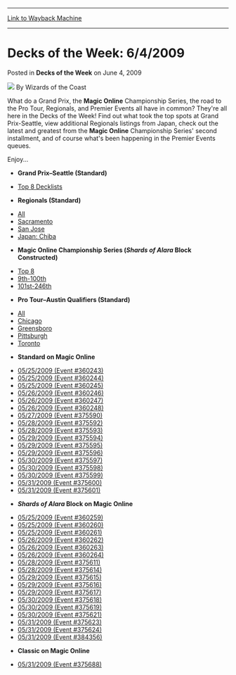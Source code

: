
---
[Link to Wayback Machine](https://web.archive.org/web/20220121201207/https://magic.wizards.com/en/articles/archive/decks-week/decks-week-642009-2009-06-04)

[_metadata_:author]:- "Wizards of the Coast"
[_metadata_:description]:- "What do a Grand Prix, the Magic Online Championship Series, the road to the Pro Tour, Regionals, and Premier Events all have in common? They're all here in the Decks of the Week! Find out what took the top spots at Grand Prix-Seattle, view additional Regionals listings from Japan, check out the latest and greatest from the Magic Online Championship Series' second installment,"
[_metadata_:generator]:- "Drupal 7 (http://drupal.org)"
[_metadata_:node]:- "599546"
[_metadata_:publish_date]:- "2009-06-04"
[_metadata_:source]:- "div-main-content"
[_metadata_:title]:- "Decks of the Week: 6/4/2009"
[_metadata_:wayback_capture_timestamp]:- "2022-01-21 20:12:07"
[_metadata_:wayback_raw_url]:- "https://web.archive.org/web/20220121201207id_/https://magic.wizards.com/en/articles/archive/decks-week/decks-week-642009-2009-06-04"
[_metadata_:wayback_url]:- "https://magic.wizards.com/en/articles/archive/decks-week/decks-week-642009-2009-06-04"
---


Decks of the Week: 6/4/2009
===========================



 Posted in **Decks of the Week**
 on June 4, 2009 






![](https://media.magic.wizards.com/styles/auth_small/public/images/person/wizards_author.jpg)
By Wizards of the Coast











What do a Grand Prix, the **Magic Online** Championship Series, the road to the Pro Tour, Regionals, and Premier Events all have in common? They're all here in the Decks of the Week! Find out what took the top spots at Grand Prix-Seattle, view additional Regionals listings from Japan, check out the latest and greatest from the **Magic Online** Championship Series' second installment, and of course what's been happening in the Premier Events queues.


Enjoy...


* **Grand Prix–Seattle (Standard)**
+ [Top 8 Decklists](/en/events/coverage/massicard-masters-mulligan-madness)

* **Regionals (Standard)**
+ [All](/en/events/coverage/2009-regionals)
+ [Sacramento](/en/articles/archive/event-coverage/2009-regionals-2009-06-03-0)
+ [San Jose](/en/articles/archive/event-coverage/2009-regionals-2009-06-03-1)
+ [Japan: Chiba](/en/articles/archive/event-coverage/2009-regionals-2009-06-03)

* **Magic Online Championship Series (*Shards of Alara* Block Constructed)**
+ [Top 8](http://archive.wizards.com/Magic/Magazine/Article.aspx?x=mtg/daily/eventcoverage/mtgochampseries09/season2)
+ [9th-100th](http://archive.wizards.com/Magic/Magazine/Article.aspx?x=mtg/daily/eventcoverage/mtgochampseries09/season2a)
+ [101st-246th](http://archive.wizards.com/Magic/Magazine/Article.aspx?x=mtg/daily/eventcoverage/mtgochampseries09/season2b)

* **Pro Tour–Austin Qualifiers (Standard)**
+ [All](/en/events/coverage/pro-tour%E2%80%93austin-qualifying-season-top-8-decklists)
+ [Chicago](/en/articles/archive/event-coverage/pro-tour%E2%80%93austin-qualifying-season-top-8-decklists-2009-05-23)
+ [Greensboro](/en/articles/archive/event-coverage/pro-tour%E2%80%93austin-qualifying-season-top-8-decklists-2009-05-30)
+ [Pittsburgh](/en/articles/archive/event-coverage/pro-tour%E2%80%93austin-qualifying-season-top-8-decklists-2009-05-30-0)
+ [Toronto](/en/articles/archive/event-coverage/pro-tour%E2%80%93austin-qualifying-season-top-8-decklists-2009-05-30-2)

* **Standard on Magic Online**
+ [05/25/2009 (Event #360243)](http://www.wizards.com/magic/magazine/events.aspx?x=mtg/daily/decks/mol360243)
+ [05/25/2009 (Event #360244)](http://www.wizards.com/magic/magazine/events.aspx?x=mtg/daily/decks/mol360244)
+ [05/25/2009 (Event #360245)](http://www.wizards.com/magic/magazine/events.aspx?x=mtg/daily/decks/mol360245)
+ [05/26/2009 (Event #360246)](http://www.wizards.com/magic/magazine/events.aspx?x=mtg/daily/decks/mol360246)
+ [05/26/2009 (Event #360247)](http://www.wizards.com/magic/magazine/events.aspx?x=mtg/daily/decks/mol360247)
+ [05/26/2009 (Event #360248)](http://www.wizards.com/magic/magazine/events.aspx?x=mtg/daily/decks/mol360248)
+ [05/27/2009 (Event #375590)](http://www.wizards.com/magic/magazine/events.aspx?x=mtg/daily/decks/mol375590)
+ [05/28/2009 (Event #375592)](http://www.wizards.com/magic/magazine/events.aspx?x=mtg/daily/decks/mol375592)
+ [05/28/2009 (Event #375593)](http://www.wizards.com/magic/magazine/events.aspx?x=mtg/daily/decks/mol375593)
+ [05/29/2009 (Event #375594)](http://www.wizards.com/magic/magazine/events.aspx?x=mtg/daily/decks/mol375594)
+ [05/29/2009 (Event #375595)](http://www.wizards.com/magic/magazine/events.aspx?x=mtg/daily/decks/mol375595)
+ [05/29/2009 (Event #375596)](http://www.wizards.com/magic/magazine/events.aspx?x=mtg/daily/decks/mol375596)
+ [05/30/2009 (Event #375597)](http://www.wizards.com/magic/magazine/events.aspx?x=mtg/daily/decks/mol375597)
+ [05/30/2009 (Event #375598)](http://www.wizards.com/magic/magazine/events.aspx?x=mtg/daily/decks/mol375598)
+ [05/30/2009 (Event #375599)](http://www.wizards.com/magic/magazine/events.aspx?x=mtg/daily/decks/mol375599)
+ [05/31/2009 (Event #375600)](http://www.wizards.com/magic/magazine/events.aspx?x=mtg/daily/decks/mol375600)
+ [05/31/2009 (Event #375601)](http://www.wizards.com/magic/magazine/events.aspx?x=mtg/daily/decks/mol375601)

* ***Shards of Alara* Block on Magic Online**
+ [05/25/2009 (Event #360259)](http://www.wizards.com/magic/magazine/events.aspx?x=mtg/daily/decks/mol360259)
+ [05/25/2009 (Event #360260)](http://www.wizards.com/magic/magazine/events.aspx?x=mtg/daily/decks/mol360260)
+ [05/25/2009 (Event #360261)](http://www.wizards.com/magic/magazine/events.aspx?x=mtg/daily/decks/mol360261)
+ [05/26/2009 (Event #360262)](http://www.wizards.com/magic/magazine/events.aspx?x=mtg/daily/decks/mol360262)
+ [05/26/2009 (Event #360263)](http://www.wizards.com/magic/magazine/events.aspx?x=mtg/daily/decks/mol360263)
+ [05/26/2009 (Event #360264)](http://www.wizards.com/magic/magazine/events.aspx?x=mtg/daily/decks/mol360264)
+ [05/28/2009 (Event #375611)](http://www.wizards.com/magic/magazine/events.aspx?x=mtg/daily/decks/mol375611)
+ [05/28/2009 (Event #375614)](http://www.wizards.com/magic/magazine/events.aspx?x=mtg/daily/decks/mol375614)
+ [05/29/2009 (Event #375615)](http://www.wizards.com/magic/magazine/events.aspx?x=mtg/daily/decks/mol375615)
+ [05/29/2009 (Event #375616)](http://www.wizards.com/magic/magazine/events.aspx?x=mtg/daily/decks/mol375616)
+ [05/29/2009 (Event #375617)](http://www.wizards.com/magic/magazine/events.aspx?x=mtg/daily/decks/mol375617)
+ [05/30/2009 (Event #375618)](http://www.wizards.com/magic/magazine/events.aspx?x=mtg/daily/decks/mol375618)
+ [05/30/2009 (Event #375619)](http://www.wizards.com/magic/magazine/events.aspx?x=mtg/daily/decks/mol375619)
+ [05/30/2009 (Event #375621)](http://www.wizards.com/magic/magazine/events.aspx?x=mtg/daily/decks/mol375621)
+ [05/31/2009 (Event #375623)](http://www.wizards.com/magic/magazine/events.aspx?x=mtg/daily/decks/mol375623)
+ [05/31/2009 (Event #375624)](http://www.wizards.com/magic/magazine/events.aspx?x=mtg/daily/decks/mol375624)
+ [05/31/2009 (Event #384356)](http://www.wizards.com/magic/magazine/events.aspx?x=mtg/daily/decks/mol384356)

* **Classic on Magic Online**
+ [05/31/2009 (Event #375688)](http://www.wizards.com/magic/magazine/events.aspx?x=mtg/daily/decks/mol375688)






